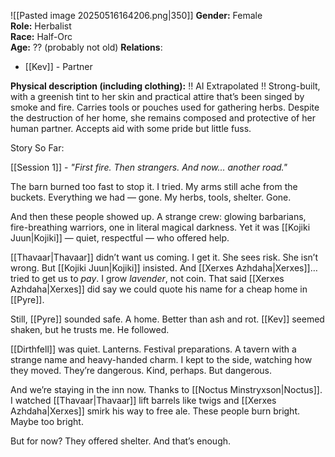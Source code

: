 ![[Pasted image 20250516164206.png|350]]
**Gender:** Female  
**Role:** Herbalist  
**Race:** Half-Orc  
**Age:** ?? (probably not old)
**Relations**: 
- [[Kev]] - Partner

**Physical description (including clothing):**  !! AI Extrapolated !!
Strong-built, with a greenish tint to her skin and practical attire that’s been singed by smoke and fire. Carries tools or pouches used for gathering herbs. Despite the destruction of her home, she remains composed and protective of her human partner. Accepts aid with some pride but little fuss.

Story So Far:

[[Session 1]] - _"First fire. Then strangers. And now... another road."_

The barn burned too fast to stop it. I tried. My arms still ache from the buckets. Everything we had — gone. My herbs, tools, shelter. Gone.

And then these people showed up. A strange crew: glowing barbarians, fire-breathing warriors, one in literal magical darkness. Yet it was [[Kojiki Juun|Kojiki]] — quiet, respectful — who offered help.

[[Thavaar|Thavaar]] didn’t want us coming. I get it. She sees risk. She isn’t wrong. But [[Kojiki Juun|Kojiki]] insisted. And [[Xerxes Azhdaha|Xerxes]]… tried to get us to _pay_. I grow _lavender_, not coin. That said [[Xerxes Azhdaha|Xerxes]] did say we could quote his name for a cheap home in [[Pyre]].

Still, [[Pyre]] sounded safe. A home. Better than ash and rot. [[Kev]] seemed shaken, but he trusts me. He followed.

[[Dirthfell]] was quiet. Lanterns. Festival preparations. A tavern with a strange name and heavy-handed charm. I kept to the side, watching how they moved. They’re dangerous. Kind, perhaps. But dangerous.

And we’re staying in the inn now. Thanks to [[Noctus Minstryxson|Noctus]]. I watched [[Thavaar|Thavaar]] lift barrels like twigs and [[Xerxes Azhdaha|Xerxes]] smirk his way to free ale. These people burn bright. Maybe too bright.

But for now? They offered shelter. And that’s enough.